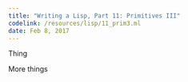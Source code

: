 ```yaml
---
title: "Writing a Lisp, Part 11: Primitives III"
codelink: /resources/lisp/11_prim3.ml
date: Feb 8, 2017
---
```


Thing

More things
